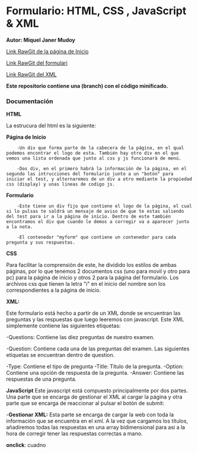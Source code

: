 # Formulario: HTML, CSS , JavaScript & XML

**Autor: Miquel Janer Mudoy**

[Link RawGit de la página de Inicio](https://rawgit.com/Mikelodion/Formulario/master/Inici.html)

[Link RawGit del formulari](https://rawgit.com/Mikelodion/Formulario/master/Formulari.html)

[Link RawGit del XML](https://rawgit.com/Mikelodion/Formulario/master/xml/xml.xml)

**Este repositorio contiene una (branch) con el código minificado.**

### Documentación

**HTML**

La estrucura del html es la siguiente:
  
   __Página de Inicio__
   
        -Un div que forma parte de la cabecera de la página, en el qual podemos encontrar el logo de esta. También hay otro div en el que vemos una lista ordenada que junto al css y js funcionarà de menú.
        
        -Dos div, en el primero habrá la información de la página, en el segundo las intrucciones del formulario junto a un "botón" para iniciar el test, y alternaremos de un div a otro mediante la propiedad css (display) y unas lineas de codigo js.
        
   __Formulario__
   
        -Este tiene un div fijo que contiene el logo de la página, el cual si lo pulsas te saldrá un mensaje de aviso de que te estas saliendo del test para ir a la página de inicio. Dentro de este también encontramos el div que cuando le demos a corregir va a aparecer junto a la nota.
        
        -El contenedor "myform" que contiene un contenedor para cada pregunta y sus respuestas.

**CSS**

Para facilitar la comprensión de este, he dividido los estilos de ambas páginas, por lo que tenemos 2 documentos css (uno para movil y otro para pc) para la página de inicio y otros 2 para la página del formulario. Los archivos css que tienen la letra "i" en el inicio del nombre son los correspondientes a la página de inicio.

**XML:**
 
 Este formulario está hecho a partir de un XML donde se encuentran las preguntas y las respuestas que luego leeremos con javascript. Este XML simplemente contiene las siguientes etiquetas:
 
 -Questions: Contiene las diez preguntas de nuestro examen.
 
 -Question: Contiene cada una de las preguntas del examen. Las siguientes etiquetas se encuentran dentro de question.
 
 -Type: Contiene el tipo de pregunta
 -Title: Título de la pregunta.
 -Option: Contiene una opción de respuesta de la pregunta.
 -Answer: Contiene las respuestas de una pregunta.

**JavaScript**
 Este javascript está compuesto principalmente por dos partes. Una parte que se encarga de gestionar el XML al cargar la página y otra parte que se encarga de reaccionar al pulsar el botón de submit:
 
 -**Gestionar XML:** Esta parte se encarga de cargar la web con toda la información que se encuentra en el xml. A la vez que cargamos los títulos, añadiremos todas las respuestas en una array bidimensional para asi a la hora de corregir tener las respuestas correctas a mano.
 
 __onclick__: cuadno 
 
 
